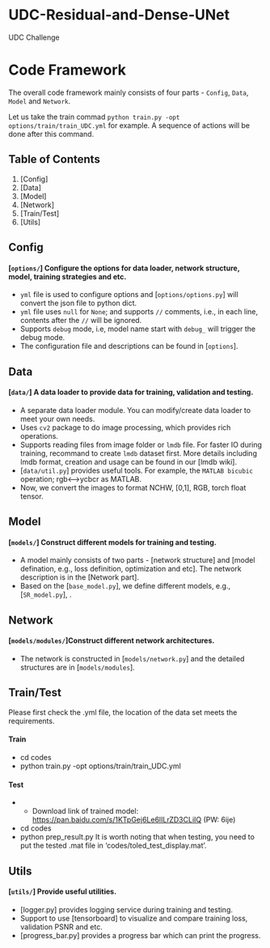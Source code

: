 # UDC-Residual-and-Dense-UNet
UDC Challenge

# Code Framework
The overall code framework mainly consists of four parts - `Config`, `Data`, `Model` and `Network`.

Let us take the train commad `python train.py -opt options/train/train_UDC.yml` for example. A sequence of actions will be done after this command. 

## Table of Contents
1. [Config]
1. [Data]
1. [Model]
1. [Network]
1. [Train/Test]
1. [Utils]

## Config
#### [`options/`] Configure the options for data loader, network structure, model, training strategies and etc.

- `yml` file is used to configure options and [`options/options.py`] will convert the json file to python dict.
- `yml` file uses `null` for `None`; and supports `//` comments, i.e., in each line, contents after the `//` will be ignored. 
- Supports `debug` mode, i.e, model name start with `debug_` will trigger the debug mode.
- The configuration file and descriptions can be found in [`options`].

## Data
#### [`data/`] A data loader to provide data for training, validation and testing.

- A separate data loader module. You can modify/create data loader to meet your own needs.
- Uses `cv2` package to do image processing, which provides rich operations.
- Supports reading files from image folder or `lmdb` file. For faster IO during training, recommand to create `lmdb` dataset first. More details including lmdb format, creation and usage can be found in our [lmdb wiki].
- [`data/util.py`] provides useful tools. For example, the `MATLAB bicubic` operation; rgb<-->ycbcr as MATLAB.
- Now, we convert the images to format NCHW, [0,1], RGB, torch float tensor.

## Model
#### [`models/`] Construct different models for training and testing.

- A model mainly consists of two parts - [network structure] and [model defination, e.g., loss definition, optimization and etc]. The network description is in the [Network part].
- Based on the [`base_model.py`], we define different models, e.g., [`SR_model.py`], .

## Network
#### [`models/modules/`]Construct different network architectures.

- The network is constructed in [`models/network.py`] and the detailed structures are in [`models/modules`].

## Train/Test
Please first check the .yml file, the location of the data set meets the requirements.
#### Train
- cd codes
- python train.py -opt options/train/train_UDC.yml
#### Test
- - Download link of trained model: https://pan.baidu.com/s/1KTpGej6Le6lILrZD3CLiIQ  (PW: 6ije)
- cd codes
- python  prep_result.py 
It is worth noting that when testing, you need to put the tested .mat file in ‘codes/toled_test_display.mat’.

## Utils
#### [`utils/`] Provide useful utilities.

- [logger.py] provides logging service during training and testing.
- Support to use [tensorboard] to visualize and compare training loss, validation PSNR and etc. 
- [progress_bar.py] provides a progress bar which can print the progress. 
